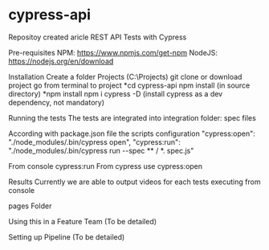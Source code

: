 # cypress-api
Repositoy created aricle REST API Tests with Cypress

Pre-requisites
NPM: https://www.npmjs.com/get-npm
NodeJS: https://nodejs.org/en/download

Installation
Create a folder Projects (C:\Projects)
git clone or download project
go from terminal to project *cd cypress-api
npm install (in source directory) *npm install 
npm i cypress -D (install cypress as a dev dependency, not mandatory)

Running the tests
The tests are integrated into integration folder: spec files

According with package.json file the scripts configuration 
"cypress:open": "./node_modules/.bin/cypress open",
 "cypress:run": "./node_modules/.bin/cypress run --spec ** / *. spec.js"

 From console cypress:run
 From cypress use cypress:open



Results
Currently we are able to output videos for each tests executing from console


pages Folder

Using this in a Feature Team
(To be detailed)

Setting up Pipeline
(To be detailed)

